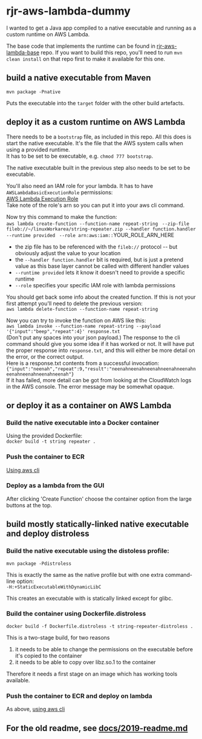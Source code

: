 # rjr-aws-lambda-dummy
I wanted to get a Java app compiled to a native executable and 
running as a custom runtime on AWS Lambda.

The base code that implements the runtime can be found in 
[rjr-aws-lambda-base](https://github.com/annesadleir/rjr-aws-lambda-base) repo.
If you want to build this repo, 
you'll need to run `mvn clean install` on that repo first 
to make it available for this one.

## build a native executable from Maven
`mvn package -Pnative`

Puts the executable into the `target` folder with the other build artefacts.

## deploy it as a custom runtime on AWS Lambda
There needs to be a `bootstrap` file, as included in this repo.
All this does is start the native executable. 
It's the file that the AWS system calls when using a provided runtime.  
It has to be set to be executable, e.g. `chmod 777 bootstrap`.  

The native executable built in the previous step also needs to be set to be executable.

You'll also need an IAM role for your lambda.  It has to have `AWSLambdaBasicExecutionRole` permissions: \
[AWS Lambda Execution Role](https://docs.aws.amazon.com/lambda/latest/dg/lambda-intro-execution-role.html) \
Take note of the role's arn so you can put it into your aws cli command.

Now try this command to make the function: \
`aws lambda create-function --function-name repeat-string `
`--zip-file fileb://~/linuxWorkarea/string-repeater.zip --handler function.handler --runtime provided `
`--role arn:aws:iam::`YOUR_ROLE_ARN_HERE
* the zip file has to be referenced with the `fileb://` protocol -- but obviously adjust the value to your location
* the `--handler function.handler` bit is required, but is just a pretend value as this base layer cannot be called with different handler values
* `--runtime provided` lets it know it doesn't need to provide a specific runtime
* `--role` specifies your specific IAM role with lambda permissions

You should get back some info about the created function. 
If this is not your first attempt you'll need to delete the previous version: \
`aws lambda delete-function --function-name repeat-string`

Now you can try to invoke the function on AWS like this: \
`aws lambda invoke --function-name repeat-string --payload '{"input":"beep","repeat":4}' response.txt`\
(Don't put any spaces into your json payload.)
The response to the cli command should give you some idea if it has worked or not. 
It will have put the proper response into `response.txt`, and this will either be more detail on the error, or the correct output.   
Here is a response.txt contents from a successful invocation: \
`{"input":"neenah","repeat":9,"result":"neenahneenahneenahneenahneenahneenahneenahneenahneenah"}` \
If it has failed, more detail can be got from looking at the CloudWatch logs in the AWS console.  The error message may be somewhat opaque.
 

## or deploy it as a container on AWS Lambda

### Build the native executable into a Docker container
Using the provided Dockerfile:  
`docker build -t string repeater .`

### Push the container to ECR  
[Using aws cli](https://docs.aws.amazon.com/lambda/latest/dg/images-create.html#images-upload)

### Deploy as a lambda from the GUI  
After clicking 'Create Function' choose the container option from the large buttons at the top.

## build mostly statically-linked native executable and deploy distroless
### Build the native executable using the distoless profile:  

`mvn package -Pdistroless`

This is exactly the same as the native profile but with one extra command-line option:  
`-H:+StaticExecutableWithDynamicLibC`

This creates an executable with is statically linked except for glibc.

### Build the container using Dockerfile.distroless

`docker build -f Dockerfile.distroless -t string-repeater-distroless .`

This is a two-stage build, for two reasons
1. it needs to be able to change the permissions on the executable before it's copied to the container
2. it needs to be able to copy over libz.so.1 to the container

Therefore it needs a first stage on an image which has working tools available.

### Push the container to ECR and deploy on lambda 
As above, [using aws cli](https://docs.aws.amazon.com/lambda/latest/dg/images-create.html#images-upload)

## For the old readme, see [docs/2019-readme.md](docs/2019-readme.md)

